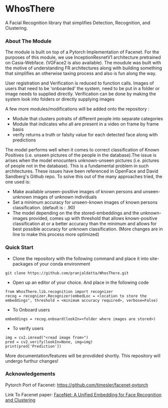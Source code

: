 # WhosThere
A Facial Recognition library that simplifies Detection, Recognition, and Clustering.

### About The Module

The module is built on top of a Pytorch Implementation of Facenet. For the purposes of this module, we use InceptionResnetV1 architecture pretrained on Casia-Webface. (VGFace2 is also available). The moudule was built with the motive of understanding FR architectures along with building something that simplifies an otherwise taxing process and also is fun along the way.

User registration and Verification is reduced to function calls. Images of users that need to be 'onboarded' the system, need to be put in a folder or image needs to supplied directly. Verification can be done by making the system look into folders or directly supplying images



A few more modules/modifications will be added onto the repository : 
* Module that clusters potraits of different people into separate categories
* Module that indicates who all are present in a video on frame by frame basis
* verify returns a truth or falsity value for each detected face along with predictions


The model performs well when it comes to correct classification of Known Positives (i.e. unseen pictures of the people in the database).The issue is arises when the model enocunters unknown-unseen pictures (i.e. pictures of people not in the database). This is a fundamental problem in such architectures. These issues have been referenced in OpenFace and David Sandberg's Github repo. To solve this out of the many approaches tried,  the one used is:

* Make available unseen-positive images of known persons and unseen-unknown images of unknown individuals
* Set a minimum accuracy for unseen-known images of known persons classification. (default is : .90)
* The model depending on the the stored-embeddings and the unknown-images provided, comes up with threshold that allows known-positive classification at or a better accuracy than the minimum and allows for best possible accuracy for unknown classification. (More changes are in line to make this process more optimized)


### Quick Start 

* Clone the repository with the following command and place it into site-packages of your conda environment
```
git clone https://github.com/pranjaldatta/WhosThere.git
```
* Open up an editor of your choice. And place in the following code
```
from WhosThere.lib.recognition import recognizer
recog = recognizer.Recognizer(embedLoc = <location to store the embeddings", threshold = <minimum accuracy required>, verbose=False)

```
* To Onboard users 
```
embeddings = recog.onboard(lookIn=<folder where images are stored>)
```
* To verify users 
```
img = cv2.imread("<read image from>")
pred = cv2.verify(lookIn=None, img=img)
print(pred['Prediction'])
```

More documentation/features will be provdided shortly.
This repository will undergo furthur changes! 

### Acknowledgements

Pytorch Port of Facenet: https://github.com/timesler/facenet-pytorch

Link To Facenet paper: [FaceNet: A Unified Embedding for Face Recognition and Clustering](https://arxiv.org/abs/1503.03832)


